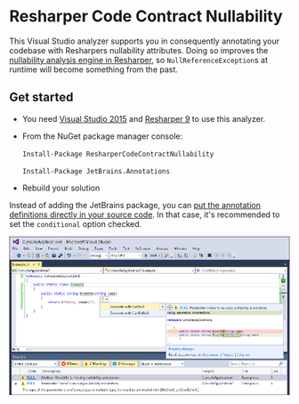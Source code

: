 # Resharper Code Contract Nullability

This Visual Studio analyzer supports you in consequently annotating your codebase with Resharpers nullability attributes. Doing so improves the [nullability analysis engine in Resharper](https://www.jetbrains.com/resharper/help/Code_Analysis__Code_Annotations.html), so `NullReferenceException`s at runtime will become something from the past.

## Get started

* You need [Visual Studio 2015](https://www.visualstudio.com/) and [Resharper 9](https://www.jetbrains.com/resharper/) to use this analyzer.

* From the NuGet package manager console:

  `Install-Package ResharperCodeContractNullability`

  `Install-Package JetBrains.Annotations`

* Rebuild your solution

Instead of adding the JetBrains package, you can [put the annotation definitions directly in your source code](https://www.jetbrains.com/resharper/help/Code_Analysis__Annotations_in_Source_Code.html). In that case, it's recommended to set the `conditional` option checked.

![Analyzer in action](https://github.com/bkoelman/ResharperCodeContractNullability/blob/gh-pages/images/analyzer-in-action.png)
